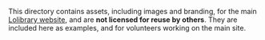 This directory contains assets, including images and branding, for the main [Lolibrary website](https://lolibrary.org), and are **not licensed for reuse by others**. They are included here as examples, and for volunteers working on the main site.